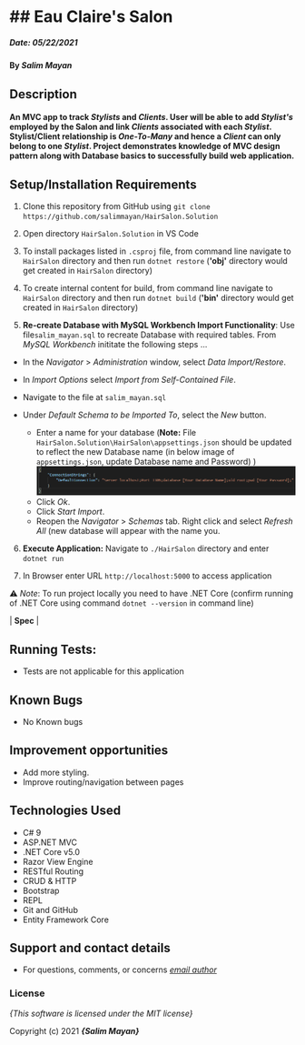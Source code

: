 
# ## Eau Claire's Salon

##### Date: **05/22/2021**

#### By **_Salim Mayan_**

## Description

#### An MVC app to track _Stylists_ and _Clients_. User will be able to add _Stylist's_ employed by the Salon and link _Clients_ associated with each _Stylist_.  Stylist/Client relationship is _One-To-Many_ and hence a _Client_ can only belong to one _Stylist_. Project demonstrates knowledge of MVC design pattern along with Database basics to successfully build web application. 

## Setup/Installation Requirements

1. Clone this repository from GitHub using `git clone https://github.com/salimmayan/HairSalon.Solution`

2. Open directory `HairSalon.Solution` in VS Code

3. To install packages listed in `.csproj` file, from command line navigate to `HairSalon`  directory and then run  `dotnet restore` (**'obj'** directory would get created in `HairSalon` directory)

4. To create internal content for build, from command line navigate to `HairSalon`  directory and then run  `dotnet build` (**'bin'** directory would get created in `HairSalon`  directory)

5. **Re-create Database with MySQL Workbench Import Functionality**: Use file`salim_mayan.sql` to recreate Database with required tables. From _MySQL Workbench_ inititate the following steps ...
-   In the  _Navigator_  >  _Administration_  window, select  _Data Import/Restore_.
    
-   In  _Import Options_  select  _Import from Self-Contained File_.
    
-   Navigate to the file at `salim_mayan.sql`
    
-   Under  _Default Schema to be Imported To_, select the  _New_  button.
    
    -   Enter a name for your database (**Note:** File `HairSalon.Solution\HairSalon\appsettings.json` should be updated to reflect the new Database name (in below image of `appsettings.json`, update Database name and Password) )
    ![Image of Console when order is placed](./HairSalon/wwwroot/img/appsettings_json_image.png)
    - Click  _Ok_.
    - Click  _Start Import_.
    - Reopen the  _Navigator_  >  _Schemas_  tab. Right click and select  _Refresh All_ (new database will appear with the name you.

6. **Execute Application:** Navigate to `./HairSalon` directory and enter `dotnet run`

7. In Browser enter URL `http://localhost:5000` to access application

⚠️  *Note*: To run project locally you need to have .NET Core (confirm running of .NET Core using command `dotnet --version` in command line)



| **Spec** |
## Running Tests:

-  Tests are not applicable for this application

## Known Bugs

* No Known bugs

## Improvement opportunities

* Add more styling.
* Improve routing/navigation between pages

## Technologies Used

-   C# 9
-   ASP.NET MVC
-   .NET Core v5.0
-   Razor View Engine
-   RESTful Routing
-   CRUD & HTTP
-   Bootstrap
-   REPL
-   Git and GitHub
-   Entity Framework Core

## Support and contact details

* For questions, comments, or concerns *[email author](mailto:mailsalim@gmail.com?subject=[GitHub])*


### License

*{This software is licensed under the MIT license}*

Copyright (c) 2021 **_{Salim Mayan}_**
